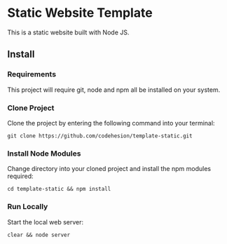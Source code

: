 # Static Website Template
This is a static website built with Node JS.

## Install

### Requirements
This project will require git, node and npm all be installed on your system.

### Clone Project
Clone the project by entering the following command into your terminal:
```
git clone https://github.com/codehesion/template-static.git
```

### Install Node Modules
Change directory into your cloned project and install the npm modules required:
```
cd template-static && npm install
```

### Run Locally
Start the local web server:
```
clear && node server
```
